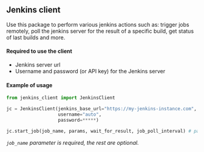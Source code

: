 ## Jenkins client
Use this package to perform various jenkins actions such as:
trigger jobs remotely, poll the jenkins server for the result of a specific build,
get status of last builds and more.


#### Required to use the client

- Jenkins server url
- Username and password (or API key) for the Jenkins server

#### Example of usage
~~~python
from jenkins_client import JenkinsClient

jc = JenkinsClient(jenkins_base_url="https://my-jenkins-instance.com",
                   username="auto",
                   password=*****)

jc.start_job(job_name, params, wait_for_result, job_poll_interval) # params must be a python dictionary
~~~
_`job_name` parameter is required, the rest are optional._
